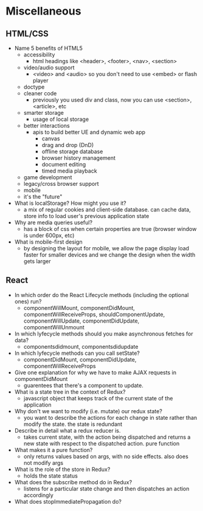 # Miscellaneous

## HTML/CSS
* Name 5 benefits of HTML5
    * accessibility
        * html headings like    \<header>, \<footer>, \<nav>, \<section>
    * video/audio support
        * \<video> and \<audio> so you don't need to use \<embed> or flash player
    * doctype
    * cleaner code
        * previously you used div and class, now you can use \<section>, \<article>, etc
    * smarter storage
        * usage of local storage
    * better interactions
        * apis to build better UE and dynamic web app
            * canvas
            * drag and drop (DnD)
            * offline storage database
            * browser history management
            * document editing
            * timed media playback
    * game development
    * legacy/cross browser support
    * mobile
    * it's the "future"
* What is localStorage? How might you use it?
    * a mix of regular cookies and client-side database. can cache data, store info to load user's previous application state
* Why are media queries useful?
    * has a block of css when certain properties are true (browser window is under 600px, etc)
* What is mobile-first design
    * by designing the layout for mobile, we allow the page display load faster for smaller devices and we change the design when the width gets larger

## React

* In which order do the React Lifecycle methods (including the optional ones) run?
    * componentWillMount, componentDidMount, componentWillReceiveProps, shouldComponentUpdate, componentWillUpdate, componentDidUpdate, componentWillUnmount
* In which lyfecycle methods should you make asynchronous fetches for data?
    * componentsdidmount, componentsdidupdate 
* In which lyfecycle methods can you call setState?
    * componentDidMount, componentDidUpdate, componentWillReceiveProps
* Give one explanation for why we have to make AJAX requests in componentDidMount
    * guarentees that there's a component to update.
* What is a state tree in the context of Redux?
    * javascript object that keeps track of the current state of the application 
* Why don't we want to modify (i.e. mutate) our redux state?
    * you want to describe the actions for each change in state rather than modify the state. the state is redundant
* Describe in detail what a redux reducer is. 
    * takes current state, with the action being dispatched and returns a new state with respect to the dispatched action. pure function
* What makes it a pure function?
    * only returns values based on args, with no side effects. also does not modify args
* What is the role of the store in Redux?
    * holds the state status
* What does the subscribe method do in Redux?
    * listens for a particular state change and then dispatches an action accordingly
* What does stopImmediatePropagation do?